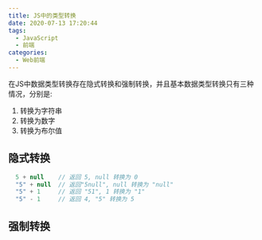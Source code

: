 ```yaml
---
title: JS中的类型转换
date: 2020-07-13 17:20:44
tags:
  - JavaScript
  - 前端
categories:
  - Web前端
---
```

在JS中数据类型转换存在隐式转换和强制转换，并且基本数据类型转换只有三种情况，分别是:
1. 转换为字符串
2. 转换为数字
3. 转换为布尔值

## 隐式转换
```JavaScript
  5 + null    // 返回 5, null 转换为 0
  "5" + null  // 返回"5null", null 转换为 "null"
  "5" + 1     // 返回 "51", 1 转换为 "1"  
  "5" - 1     // 返回 4, "5" 转换为 5
```

 ## 强制转换
 ```JavaScript
  
 ```